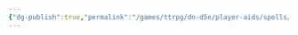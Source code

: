 ```yaml
---
{"dg-publish":true,"permalink":"/games/ttrpg/dn-d5e/player-aids/spells/level-4/frogskin/","tags":["ttrpg/dnd/5e","spell"],"noteIcon":""}
---
```


